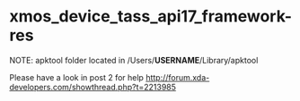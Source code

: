 xmos_device_tass_api17_framework-res
====================================
NOTE: apktool folder located in /Users/**USERNAME**/Library/apktool

Please have a look in post 2 for help
http://forum.xda-developers.com/showthread.php?t=2213985